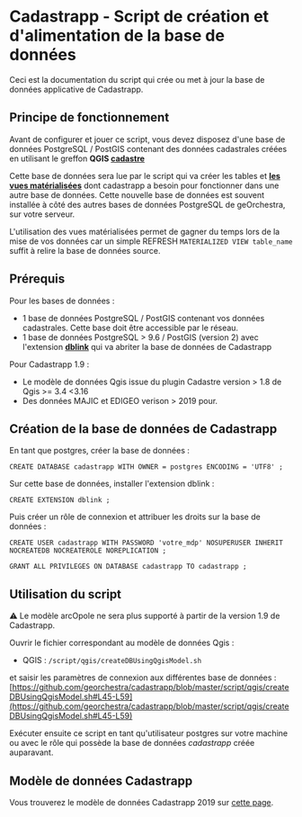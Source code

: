 # Cadastrapp - Script de création et d'alimentation de la base de données

Ceci est la documentation du script qui crée ou met à jour la base de données applicative de Cadastrapp.


## Principe de fonctionnement

Avant de configurer et jouer ce script, vous devez disposez d'une base de données PostgreSQL / PostGIS contenant des données cadastrales créées en utilisant le greffon **QGIS [cadastre](https://plugins.qgis.org/plugins/cadastre/)**

Cette base de données sera lue par le script qui va créer les tables et **[les vues matérialisées](https://www.postgresql.org/docs/9.3/static/sql-creatematerializedview.html)** dont cadastrapp a besoin pour fonctionner dans une autre base de données. Cette nouvelle base de données est souvent installée à côté des autres bases de données PostgreSQL de geOrchestra, sur votre serveur.

L'utilisation des vues matérialisées permet de gagner du temps lors de la mise de vos données car un simple REFRESH ```MATERIALIZED VIEW table_name``` suffit à relire la base de données source.


## Prérequis

Pour les bases de données :
- 1 base de données PostgreSQL / PostGIS contenant vos données cadastrales. Cette base doit être accessible par le réseau.
- 1 base de données PostgreSQL > 9.6 / PostGIS (version 2) avec l'extension **[dblink](http://www.postgresql.org/docs/9.6/static/dblink.html)**  qui va abriter la base de données de Cadastrapp

Pour Cadastrapp 1.9 : 
- Le modèle de données Qgis issue du plugin Cadastre version > 1.8 de Qgis >= 3.4 <3.16
- Des données MAJIC et EDIGEO verison > 2019 pour.


## Création de la base de données de Cadastrapp

En tant que postgres, créer la base de données :

```
CREATE DATABASE cadastrapp WITH OWNER = postgres ENCODING = 'UTF8' ;
```

Sur cette base de données, installer l'extension dblink :

```
CREATE EXTENSION dblink ;
```


Puis créer un rôle de connexion et attribuer les droits sur la base de données :

```
CREATE USER cadastrapp WITH PASSWORD 'votre_mdp' NOSUPERUSER INHERIT NOCREATEDB NOCREATEROLE NOREPLICATION ;

GRANT ALL PRIVILEGES ON DATABASE cadastrapp TO cadastrapp ;
```


## Utilisation du script
:warning: Le modèle arcOpole ne sera plus supporté à partir de la version 1.9 de Cadastrapp.

Ouvrir le fichier correspondant au modèle de données Qgis :

- QGIS : ```/script/qgis/createDBUsingQgisModel.sh```

et saisir les paramètres de connexion aux différentes base de données : [https://github.com/georchestra/cadastrapp/blob/master/script/qgis/createDBUsingQgisModel.sh#L45-L59](https://github.com/georchestra/cadastrapp/blob/master/script/qgis/createDBUsingQgisModel.sh#L45-L59)

Exécuter ensuite ce script en tant qu'utilisateur postgres sur votre machine ou avec le rôle qui possède la base de données *cadastrapp* créée auparavant.

## Modèle de données Cadastrapp
Vous trouverez le modèle de données Cadastrapp 2019 sur [cette page](https://github.com/georchestra/cadastrapp/wiki/Mod%C3%A8le-de-donn%C3%A9es-Cadastrapp).




